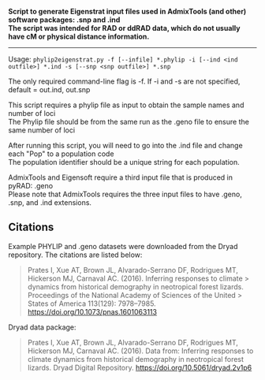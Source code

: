 **Script to generate Eigenstrat input files used in AdmixTools (and other) software packages: .snp and .ind  
The script was intended for RAD or ddRAD data, which do not usually have cM or physical distance information.**

______________________________________________________________________________________________________________________

Usage: `phylip2eigenstrat.py -f [--infile] *.phylip -i [--ind <ind outfile>] *.ind -s [--snp <snp outfile>] *.snp`


The only required command-line flag is -f. If -i and -s are not specified, default = out.ind, out.snp  

This script requires a phylip file as input to obtain the sample names and number of loci  
The Phylip file should be from the same run as the .geno file to ensure the same number of loci  

After running this script, you will need to go into the .ind file and change each "Pop" to a population code  
The population identifier should be a unique string for each population.  

AdmixTools and Eigensoft require a third input file that is produced in pyRAD: .geno  
Please note that AdmixTools requires the three input files to have .geno, .snp, and .ind extensions.  


## Citations

Example PHYLIP and .geno datasets were downloaded from the Dryad repository. The citations are listed below:

> Prates I, Xue AT, Brown JL, Alvarado-Serrano DF, Rodrigues MT, Hickerson MJ, Carnaval AC. (2016). Inferring responses to climate > dynamics from historical demography in neotropical forest lizards. Proceedings of the National Academy of Sciences of the United > States of America 113(129): 7978–7985. https://doi.org/10.1073/pnas.1601063113

Dryad data package:

> Prates I, Xue AT, Brown JL, Alvarado-Serrano DF, Rodrigues MT, Hickerson MJ, Carnaval AC. (2016). 
> Data from: Inferring responses to climate dynamics from historical demography in neotropical forest lizards. 
> Dryad Digital Repository. https://doi.org/10.5061/dryad.2v1p6
